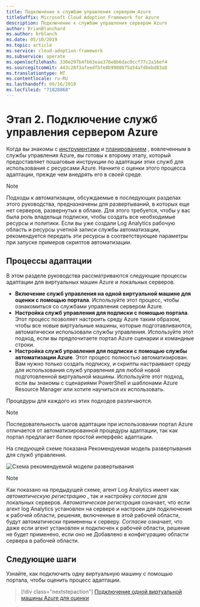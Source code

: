 ```yaml
---
title: Подключение к службам управления сервером Azure
titleSuffix: Microsoft Cloud Adoption Framework for Azure
description: Подключение к службам управления сервером Azure
author: BrianBlanchard
ms.author: brblanch
ms.date: 05/10/2019
ms.topic: article
ms.service: cloud-adoption-framework
ms.subservice: operate
ms.openlocfilehash: 330e297b4fb63eaa376e8b6dac0ccf77c2a16ef4
ms.sourcegitcommit: 443c28f3afeedfbfe8b9980875a54afdbebd83a8
ms.translationtype: MT
ms.contentlocale: ru-RU
ms.lasthandoff: 09/16/2019
ms.locfileid: "71028868"
---
```

# <a name="phase-2-onboarding-azure-server-management-services"></a>Этап 2. Подключение служб управления сервером Azure

Когда вы знакомы с [инструментами](./tools-services.md) и [планированием](./prerequisites.md) , вовлеченным в службы управления Azure, вы готовы к второму этапу, который предоставляет пошаговые инструкции по адаптации этих служб для использования с ресурсами Azure. Начните с оценки этого процесса адаптации, прежде чем внедрять его в своей среде.

> [!NOTE]
> Подходы к автоматизации, обсуждаемые в последующих разделах этого руководства, предназначены для развертываний, в которых еще нет серверов, развернутых в облаке. Для этого требуется, чтобы у вас была роль владельца подписки, чтобы создать все необходимые ресурсы и политики. Если вы уже создали Log Analytics рабочую область и ресурсы учетной записи службы автоматизации, рекомендуется передать эти ресурсы в соответствующие параметры при запуске примеров скриптов автоматизации.

## <a name="onboarding-processes"></a>Процессы адаптации

В этом разделе руководства рассматриваются следующие процессы адаптации для виртуальных машин Azure и локальных серверов.

- **Включение служб управления на одной виртуальной машине для оценки с помощью портала**. Используйте этот процесс, чтобы ознакомиться со службами управления сервером Azure.
- **Настройка служб управления для подписки с помощью портала**. Этот процесс позволяет настроить среду Azure таким образом, чтобы все новые виртуальные машины, которые подготавливаются, автоматически использовали службы управления. Используйте этот подход, если вы предпочитаете портал Azure сценарии и командные строки.
- **Настройка служб управления для подписки с помощью службы автоматизации Azure**. Этот процесс полностью автоматизирован. Вам нужно только создать подписку, и скрипты настраивают среду для использования служб управления для любой новой подготовленной виртуальной машины. Используйте этот подход, если вы знакомы с сценариями PowerShell и шаблонами Azure Resource Manager или хотите научиться их использовать.

Процедуры для каждого из этих подходов различаются.

> [!NOTE]
> Последовательность шагов адаптации при использовании портал Azure отличается от автоматизированной процедуры адаптации, так как портал предлагает более простой интерфейс адаптации.

На следующей схеме показана Рекомендуемая модель развертывания для служб управления. 

![Схема рекомендуемой модели развертывания](./media/recommended-deployment.png)

> [!NOTE]
> Как показано на предыдущей схеме, агент Log Analytics имеет как *автоматическую регистрацию* , так и настройку *согласия* для локальных серверов. *Автоматическая регистрация* означает, что если агент log Analytics установлен на сервере и настроен для подключения к рабочей области, решения, включенные в этой рабочей области, будут автоматически применены к серверу. *Согласие* означает, что даже если агент установлен и подключен к рабочей области, решение не будет применено, если оно не Добавлено в конфигурацию области сервера в рабочей области.

## <a name="next-steps"></a>Следующие шаги

Узнайте, как подключить одну виртуальную машину с помощью портала, чтобы оценить процесс адаптации.

> [!div class="nextstepaction"]
> [Подключение одной виртуальной машины Azure для оценки](./onboard-single-vm.md)
